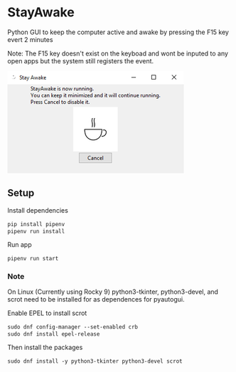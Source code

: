# StayAwake
Python GUI to keep the computer active and awake by pressing the F15 key evert 2 minutes

Note: The F15 key doesn't exist on the keyboad and wont be inputed to any open apps but the system still registers the event.

![App](images/app.png)

## Setup
Install dependencies
```
pip install pipenv
pipenv run install
```

Run app
```
pipenv run start
```

### Note
On Linux (Currently using Rocky 9) python3-tkinter, python3-devel, and scrot need to be installed for as dependences for pyautogui.

Enable EPEL to install scrot
```
sudo dnf config-manager --set-enabled crb
sudo dnf install epel-release
```
Then install the packages
```
sudo dnf install -y python3-tkinter python3-devel scrot
```